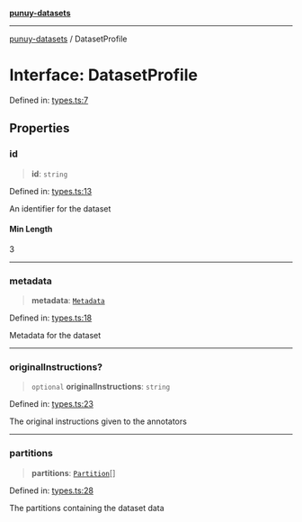 [**punuy-datasets**](../README.md)

***

[punuy-datasets](../README.md) / DatasetProfile

# Interface: DatasetProfile

Defined in: [types.ts:7](https://github.com/andrefs/punuy-datasets/blob/bad5b25f5ca3c55073a98a732d8e5b9a110a5b8a/src/lib/types.ts#L7)

## Properties

### id

> **id**: `string`

Defined in: [types.ts:13](https://github.com/andrefs/punuy-datasets/blob/bad5b25f5ca3c55073a98a732d8e5b9a110a5b8a/src/lib/types.ts#L13)

An identifier for the dataset

#### Min Length

3

***

### metadata

> **metadata**: [`Metadata`](Metadata.md)

Defined in: [types.ts:18](https://github.com/andrefs/punuy-datasets/blob/bad5b25f5ca3c55073a98a732d8e5b9a110a5b8a/src/lib/types.ts#L18)

Metadata for the dataset

***

### originalInstructions?

> `optional` **originalInstructions**: `string`

Defined in: [types.ts:23](https://github.com/andrefs/punuy-datasets/blob/bad5b25f5ca3c55073a98a732d8e5b9a110a5b8a/src/lib/types.ts#L23)

The original instructions given to the annotators

***

### partitions

> **partitions**: [`Partition`](Partition.md)[]

Defined in: [types.ts:28](https://github.com/andrefs/punuy-datasets/blob/bad5b25f5ca3c55073a98a732d8e5b9a110a5b8a/src/lib/types.ts#L28)

The partitions containing the dataset data
